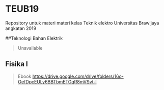 # TEUB19
Repository untuk materi materi kelas Teknik elektro Universitas Brawijaya angkatan 2019


##Teknologi Bahan Elektrik
> Unavailable

## Fisika I
> Ebook https://drive.google.com/drive/folders/16o-OefDpcEULy6BBTbmETGqR8mVSvt-l
